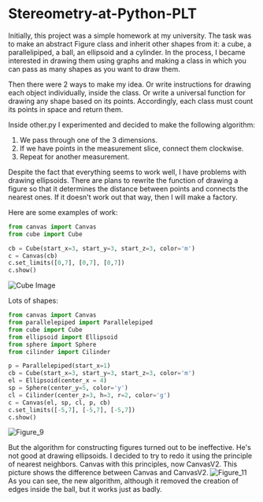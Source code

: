 # Stereometry-at-Python-PLT
Initially, this project was a simple homework at my university. The task was to make an abstract Figure class and inherit other shapes from it: a cube, a parallelipiped, a ball, an ellipsoid and a cylinder. In the process, I became interested in drawing them using graphs and making a class in which you can pass as many shapes as you want to draw them.

Then there were 2 ways to make my idea. Or write instructions for drawing each object individually, inside the class. Or write a universal function for drawing any shape based on its points. Accordingly, each class must count its points in space and return them.

Inside other.py I experimented and decided to make the following algorithm:
1. We pass through one of the 3 dimensions.
2. If we have points in the measurement slice, connect them clockwise.
3. Repeat for another measurement.

Despite the fact that everything seems to work well, I have problems with drawing ellipsoids. There are plans to rewrite the function of drawing a figure so that it determines the distance between points and connects the nearest ones. If it doesn't work out that way, then I will make a factory.

Here are some examples of work:

```python
from canvas import Canvas
from cube import Cube

cb = Cube(start_x=3, start_y=3, start_z=3, color='m')
c = Canvas(cb)
c.set_limits([0,7], [0,7], [0,7])
c.show()
```
![Cube Image](https://github.com/jezvgg/Stereometry-at-Python-PLT-/assets/40557881/c496603b-d985-4753-a6a4-029345d2e812)

Lots of shapes:
```python
from canvas import Canvas
from parallelepiped import Parallelepiped
from cube import Cube
from ellipsoid import Ellipsoid
from sphere import Sphere
from cilinder import Cilinder

p = Parallelepiped(start_x=1)
cb = Cube(start_x=3, start_y=3, start_z=3, color='m')
el = Ellipsoid(center_x = 4)
sp = Sphere(center_y=5, color='y')
cl = Cilinder(center_z=3, h=3, r=2, color='g')
c = Canvas(el, sp, cl, p, cb)
c.set_limits([-5,7], [-5,7], [-5,7])
c.show()
```
![Figure_9](https://github.com/jezvgg/Stereometry-at-Python-PLT-/assets/40557881/e479941e-774b-4d75-b7d1-192627c2a8be)


But the algorithm for constructing figures turned out to be ineffective. He's not good at drawing ellipsoids. I decided to try to redo it using the principle of nearest neighbors. Canvas with this principles, now CanvasV2.
This picture shows the difference between Canvas and CanvasV2.
![Figure_11](https://github.com/jezvgg/Stereometry-at-Python-PLT-/assets/40557881/f104a7cb-d624-4f02-a58d-62063444ea52)
As you can see, the new algorithm, although it removed the creation of edges inside the ball, but it works just as badly.
